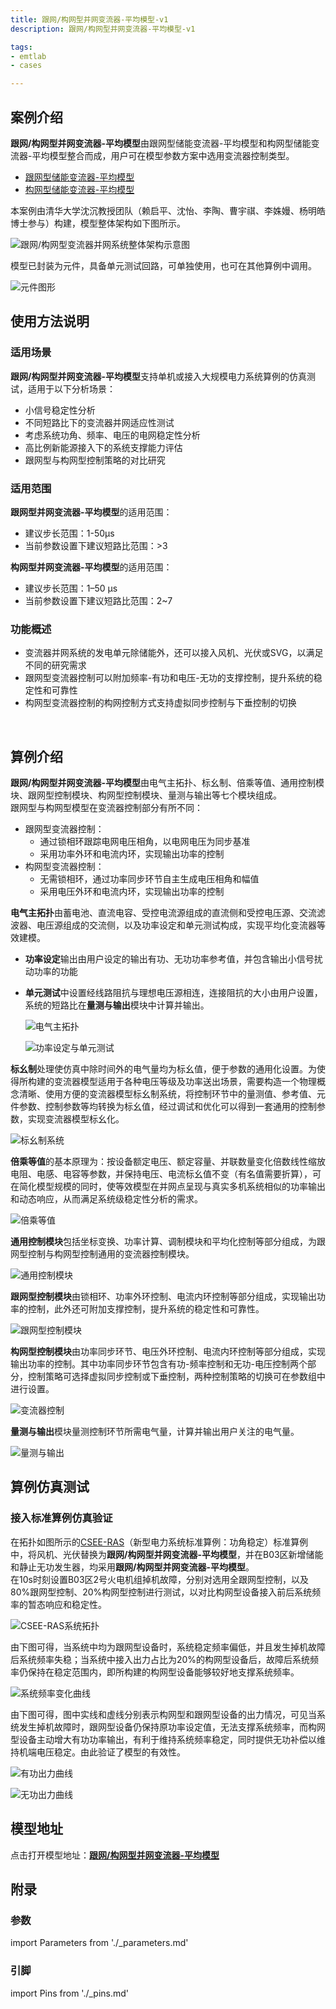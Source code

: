 ```yaml
---
title: 跟网/构网型并网变流器-平均模型-v1
description: 跟网/构网型并网变流器-平均模型-v1

tags:
- emtlab
- cases

---
```


## 案例介绍

**跟网/构网型并网变流器-平均模型**由跟网型储能变流器-平均模型和构网型储能变流器-平均模型整合而成，用户可在模型参数方案中选用变流器控制类型。  
   + [跟网型储能变流器-平均模型](../10-pcs_gfl-acad_dps_lqp-v1/index.md)  
   + [构网型储能变流器-平均模型](../20-pcs_gfm-acad_dps_lqp-v1/index.md)

本案例由清华大学沈沉教授团队（赖启平、沈怡、李陶、曹宇祺、李姝嫚、杨明皓博士参与）构建，模型整体架构如下图所示。

![跟网/构网型变流器并网系统整体架构示意图](./ibr-acad_dps_lqp-overall-structure.png "跟网/构网型变流器并网系统整体架构示意图")  

模型已封装为元件，具备单元测试回路，可单独使用，也可在其他算例中调用。  

![元件图形](./ibr-acad_dps_lqp-graphic.png "元件图形")


## 使用方法说明

### 适用场景

**跟网/构网型并网变流器-平均模型**支持单机或接入大规模电力系统算例的仿真测试，适用于以下分析场景：
   + 小信号稳定性分析
   + 不同短路比下的变流器并网适应性测试
   + 考虑系统功角、频率、电压的电网稳定性分析
   + 高比例新能源接入下的系统支撑能力评估
   + 跟网型与构网型控制策略的对比研究  

### 适用范围  

**跟网型并网变流器-平均模型**的适用范围：  
   + 建议步长范围：1-50μs  
   + 当前参数设置下建议短路比范围：>3

**构网型并网变流器-平均模型**的适用范围：  
  + 建议步长范围：1–50 μs  
  + 当前参数设置下建议短路比范围：2~7

### 功能概述  

   + 变流器并网系统的发电单元除储能外，还可以接入风机、光伏或SVG，以满足不同的研究需求  
   + 跟网型变流器控制可以附加频率-有功和电压-无功的支撑控制，提升系统的稳定性和可靠性  
   + 构网型变流器控制的构网控制方式支持虚拟同步控制与下垂控制的切换 

  
## 算例介绍

**跟网/构网型并网变流器-平均模型**由电气主拓扑、标幺制、倍乘等值、通用控制模块、跟网型控制模块、构网型控制模块、量测与输出等七个模块组成。  
跟网型与构网型模型在变流器控制部分有所不同：
+ 跟网型变流器控制：
   + 通过锁相环跟踪电网电压相角，以电网电压为同步基准
   + 采用功率外环和电流内环，实现输出功率的控制
 + 构网型变流器控制：
   + 无需锁相环，通过功率同步环节自主生成电压相角和幅值
   + 采用电压外环和电流内环，实现输出功率的控制

**电气主拓扑**由蓄电池、直流电容、受控电流源组成的直流侧和受控电压源、交流滤波器、电压源组成的交流侧，以及功率设定和单元测试构成，实现平均化变流器等效建模。  
+ **功率设定**输出由用户设定的输出有功、无功功率参考值，并包含输出小信号扰动功率的功能  
+ **单元测试**中设置经线路阻抗与理想电压源相连，连接阻抗的大小由用户设置，系统的短路比在**量测与输出**模块中计算并输出。  
  
  ![电气主拓扑](./ibr-acad_dps_lqp-main.png "电气主拓扑")

  ![功率设定与单元测试](./ibr-acad_dps_lqp-main2.png "功率设定与单元测试")  

**标幺制**处理使仿真中除时间外的电气量均为标幺值，便于参数的通用化设置。为使得所构建的变流器模型适用于各种电压等级及功率送出场景，需要构造一个物理概念清晰、使用方便的变流器模型标幺制系统，将控制环节中的量测值、参考值、元件参数、控制参数等均转换为标幺值，经过调试和优化可以得到一套通用的控制参数，实现变流器模型标幺化。

![标幺制系统](./ibr-acad_dps_lqp-pu.png "标幺制系统")

**倍乘等值**的基本原理为：按设备额定电压、额定容量、并联数量变化倍数线性缩放电阻、电感、电容等参数，并保持电压、电流标幺值不变（有名值需要折算），可在简化模型规模的同时，使等效模型在并网点呈现与真实多机系统相似的功率输出和动态响应，从而满足系统级稳定性分析的需求。

![倍乘等值](./ibr-acad_dps_lqp-multi.png "倍乘等值")

**通用控制模块**包括坐标变换、功率计算、调制模块和平均化控制等部分组成，为跟网型控制与构网型控制通用的变流器控制模块。  

![通用控制模块](./ibr-acad_dps_lqp-vsc.png "通用控制模块")

**跟网型控制模块**由锁相环、功率外环控制、电流内环控制等部分组成，实现输出功率的控制，此外还可附加支撑控制，提升系统的稳定性和可靠性。

![跟网型控制模块](./ibr-acad_dps_lqp-gfl.png "跟网型控制模块")  

**构网型控制模块**由功率同步环节、电压外环控制、电流内环控制等部分组成，实现输出功率的控制。其中功率同步环节包含有功-频率控制和无功-电压控制两个部分，控制策略可选择虚拟同步控制或下垂控制，两种控制策略的切换可在参数组中进行设置。

![变流器控制](./ibr-acad_dps_lqp-gfm.png "变流器控制")

**量测与输出**模块量测控制环节所需电气量，计算并输出用户关注的电气量。

![量测与输出](./ibr-acad_dps_lqp-output.png "量测与输出")  

## 算例仿真测试

### 接入标准算例仿真验证

在拓扑如图所示的[CSEE-RAS](../../../10-typical-cases/80-csee-standard-systems/10-power-angle/index.md)（新型电力系统标准算例：功角稳定）标准算例中，将风机、光伏替换为**跟网/构网型并网变流器-平均模型**，并在B03区新增储能和静止无功发生器，均采用**跟网/构网型并网变流器-平均模型**。  
在10s时刻设置B03区2号火电机组掉机故障，分别对选用全跟网型控制，以及80%跟网型控制、20%构网型控制进行测试，以对比构网型设备接入前后系统频率的暂态响应和稳定性。

![CSEE-RAS系统拓扑](./ibr-acad_dps_lqp-csee.png "CSEE-RAS系统拓扑")

由下图可得，当系统中均为跟网型设备时，系统稳定频率偏低，并且发生掉机故障后系统频率失稳；当系统中接入出力占比为20%的构网型设备后，故障后系统频率仍保持在稳定范围内，即所构建的构网型设备能够较好地支撑系统频率。

![系统频率变化曲线](./ibr-acad_dps_lqp-frequency.png "系统频率变化曲线")

由下图可得，图中实线和虚线分别表示构网型和跟网型设备的出力情况，可见当系统发生掉机故障时，跟网型设备仍保持原功率设定值，无法支撑系统频率，而构网型设备主动增大有功功率输出，有利于维持系统频率稳定，同时提供无功补偿以维持机端电压稳定。由此验证了模型的有效性。  

![有功出力曲线](./ibr-acad_dps_lqp-active.png "有功出力曲线")  

![无功出力曲线](./ibr-acad_dps_lqp-reactive.png "无功出力曲线")




## 模型地址
点击打开模型地址：[**跟网/构网型并网变流器-平均模型**](https://cloudpss.net/model/open-cloudpss/IBR-acad_DPS_lqp-v1b1)  


## 附录

### 参数

import Parameters from './_parameters.md'

<Parameters/>

### 引脚

import Pins from './_pins.md'

<Pins/>